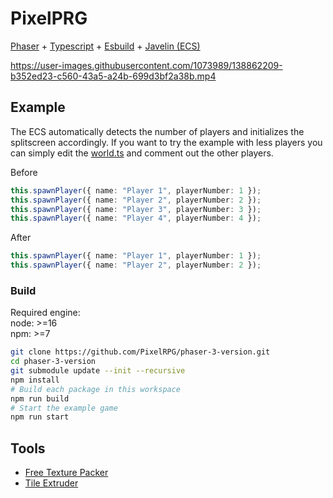 # PixelPRG

[Phaser](https://phaser.io/) + [Typescript](https://www.typescriptlang.org/) + [Esbuild](https://esbuild.github.io/) + [Javelin (ECS)](https://github.com/3mcd/javelin)

https://user-images.githubusercontent.com/1073989/138862209-b352ed23-c560-43a5-a24b-699d3bf2a38b.mp4

## Example

The ECS automatically detects the number of players and initializes the splitscreen accordingly. If you want to try the example with less players you can simply edit the [world.ts](./examples/tuxemon/src/worlds/game.world.ts) and comment out the other players.

Before
```ts
this.spawnPlayer({ name: "Player 1", playerNumber: 1 });
this.spawnPlayer({ name: "Player 2", playerNumber: 2 });
this.spawnPlayer({ name: "Player 3", playerNumber: 3 });
this.spawnPlayer({ name: "Player 4", playerNumber: 4 });
```

After
```ts
this.spawnPlayer({ name: "Player 1", playerNumber: 1 });
this.spawnPlayer({ name: "Player 2", playerNumber: 2 });
```
### Build

Required engine:  
node: >=16  
npm: >=7  

```sh
git clone https://github.com/PixelRPG/phaser-3-version.git
cd phaser-3-version
git submodule update --init --recursive
npm install
# Build each package in this workspace
npm run build
# Start the example game
npm run start
```

## Tools

* [Free Texture Packer](https://github.com/odrick/free-tex-packer)
* [Tile Extruder](https://github.com/sporadic-labs/tile-extruder)
